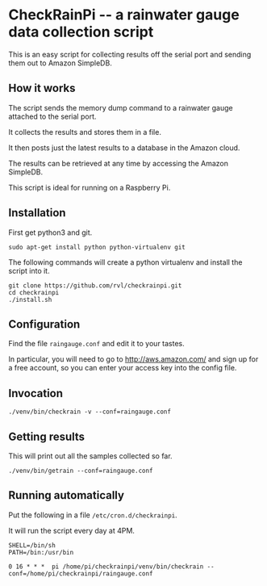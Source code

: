 # CheckRainPi -- a rainwater gauge data collection script

This is an easy script for collecting results off the serial port and
sending them out to Amazon SimpleDB.

## How it works

The script sends the memory dump command to a rainwater gauge attached
to the serial port.

It collects the results and stores them in a file.

It then posts just the latest results to a database in the Amazon
cloud.

The results can be retrieved at any time by accessing the Amazon
SimpleDB.

This script is ideal for running on a Raspberry Pi.


## Installation

First get python3 and git.

    sudo apt-get install python python-virtualenv git

The following commands will create a python virtualenv and install the
script into it.

    git clone https://github.com/rvl/checkrainpi.git
    cd checkrainpi
    ./install.sh


## Configuration

Find the file `raingauge.conf` and edit it to your tastes.

In particular, you will need to go to http://aws.amazon.com/ and sign
up for a free account, so you can enter your access key into the
config file.


## Invocation

    ./venv/bin/checkrain -v --conf=raingauge.conf


## Getting results

This will print out all the samples collected so far.

    ./venv/bin/getrain --conf=raingauge.conf


## Running automatically

Put the following in a file `/etc/cron.d/checkrainpi`.

It will run the script every day at 4PM.

    SHELL=/bin/sh
    PATH=/bin:/usr/bin

    0 16 * * *  pi /home/pi/checkrainpi/venv/bin/checkrain --conf=/home/pi/checkrainpi/raingauge.conf
